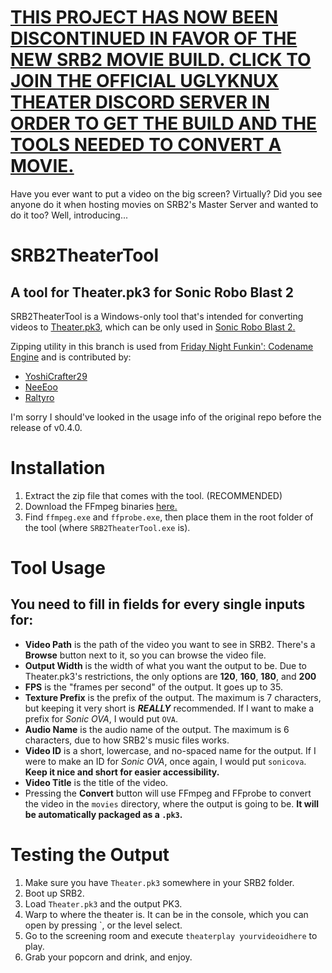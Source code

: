# [THIS PROJECT HAS NOW BEEN DISCONTINUED IN FAVOR OF THE NEW SRB2 MOVIE BUILD. CLICK TO JOIN THE OFFICIAL UGLYKNUX THEATER DISCORD SERVER IN ORDER TO GET THE BUILD AND THE TOOLS NEEDED TO CONVERT A MOVIE.](https://discord.gg/q4dJ7kF9e4)

Have you ever want to put a video on the big screen? Virtually? Did you see anyone do it when hosting movies on SRB2's Master Server and wanted to do it too? Well, introducing...
# SRB2TheaterTool
## A tool for Theater.pk3 for Sonic Robo Blast 2
SRB2TheaterTool is a Windows-only tool that's intended for converting videos to [Theater.pk3](https://file.garden/ZLc3VieVhBA68fgj/Theater.pk3), which can be only used in [Sonic Robo Blast 2.](https://srb2.org)

Zipping utility in this branch is used from [Friday Night Funkin': Codename Engine](https://github.com/CodenameCrew/CodenameEngine/blob/main/source/funkin/backend/utils/ZipUtil.hx) and is contributed by:
- [YoshiCrafter29](https://github.com/YoshiCrafter29)
- [NeeEoo](https://github.com/NeeEoo)
- [Raltyro](https://github.com/Raltyro)

I'm sorry I should've looked in the usage info of the original repo before the release of v0.4.0.

# Installation
1. Extract the zip file that comes with the tool. (RECOMMENDED)
2. Download the FFmpeg binaries [here.](https://www.gyan.dev/ffmpeg/builds/)
3. Find `ffmpeg.exe` and `ffprobe.exe`, then place them in the root folder of the tool (where `SRB2TheaterTool.exe` is).
# Tool Usage
## You need to fill in fields for every single inputs for:
- **Video Path** is the path of the video you want to see in SRB2. There's a **Browse** button next to it, so you can browse the video file.
- **Output Width** is the width of what you want the output to be. Due to Theater.pk3's restrictions, the only options are **120**, **160**, **180**, and **200**
- **FPS** is the "frames per second" of the output. It goes up to 35.
- **Texture Prefix** is the prefix of the output. The maximum is 7 characters, but keeping it very short is ***REALLY*** recommended. If I want to make a prefix for *Sonic OVA*, I would put `OVA`.
- **Audio Name** is the audio name of the output. The maximum is 6 characters, due to how SRB2's music files works.
- **Video ID** is a short, lowercase, and no-spaced name for the output. If I were to make an ID for *Sonic OVA*, once again, I would put `sonicova`. **Keep it nice and short for easier accessibility.**
- **Video Title** is the title of the video.
- Pressing the **Convert** button will use FFmpeg and FFprobe to convert the video in the `movies` directory, where the output is going to be. **It will be automatically packaged as a `.pk3`.**
# Testing the Output
1. Make sure you have `Theater.pk3` somewhere in your SRB2 folder.
2. Boot up SRB2.
3. Load `Theater.pk3` and the output PK3.
4. Warp to where the theater is. It can be in the console, which you can open by pressing \`, or the level select.
5. Go to the screening room and execute `theaterplay yourvideoidhere` to play.
6. Grab your popcorn and drink, and enjoy.
